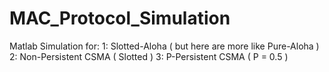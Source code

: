 # MAC_Protocol_Simulation
Matlab Simulation for:
  1: Slotted-Aloha ( but here are more like Pure-Aloha )
  2: Non-Persistent CSMA ( Slotted )
  3: P-Persistent CSMA ( P = 0.5 )
